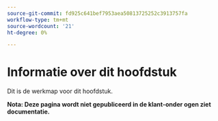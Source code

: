 ```yaml
---
source-git-commit: fd925c641bef7953aea50813725252c3913757fa
workflow-type: tm+mt
source-wordcount: '21'
ht-degree: 0%

---
```

# Informatie over dit hoofdstuk

Dit is de werkmap voor dit hoofdstuk.

**Nota: Deze pagina wordt niet gepubliceerd in de klant-onder ogen ziet documentatie.**
